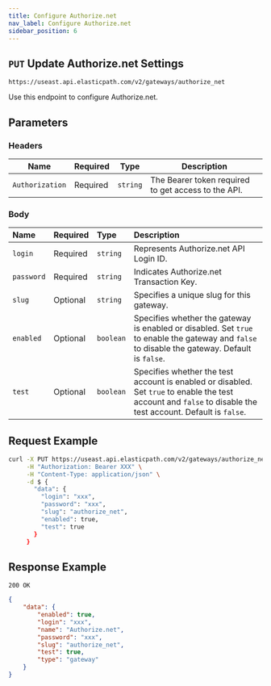 ```yaml
---
title: Configure Authorize.net
nav_label: Configure Authorize.net
sidebar_position: 6
---
```

 
## `PUT` Update Authorize.net Settings

```http
https://useast.api.elasticpath.com/v2/gateways/authorize_net
```

Use this endpoint to configure Authorize.net.

## Parameters

### Headers

| Name | Required | Type | Description |
| --- | --- | --- | --- |
| `Authorization` | Required | `string` | The Bearer token required to get access to the API. |

### Body

| Name | Required | Type                                     | Description                                                                                                                                                   |
| :--- |:---------|:-----------------------------------------|:--------------------------------------------------------------------------------------------------------------------------------------------------------------|
| `login` | Required | `string`                                 | Represents Authorize.net API Login ID.                                                                                                                        |
| `password` | Required | `string`                                 | Indicates Authorize.net Transaction Key.                                                                                                                      |
| `slug` | Optional | `string`                                 | Specifies a unique slug for this gateway.                                                                                                                     |
| `enabled` | Optional | `boolean`                                | Specifies whether the gateway is enabled or disabled. Set `true` to enable the gateway and `false` to disable the gateway. Default is `false`.                |
| `test` | Optional | `boolean`                                | Specifies whether the test account is enabled or disabled. Set `true` to enable the test account and `false` to disable the test account. Default is `false`. |

## Request Example

```bash
curl -X PUT https://useast.api.elasticpath.com/v2/gateways/authorize_net \
     -H "Authorization: Bearer XXX" \
     -H "Content-Type: application/json" \
     -d $ {
       "data": {
         "login": "xxx",
         "password": "xxx",
         "slug": "authorize_net",
         "enabled": true,
         "test": true
       }
     }
```

## Response Example

`200 OK`


```json
{
    "data": {
        "enabled": true,
        "login": "xxx",
        "name": "Authorize.net",
        "password": "xxx",
        "slug": "authorize_net",
        "test": true,
        "type": "gateway"
    }
}
```
